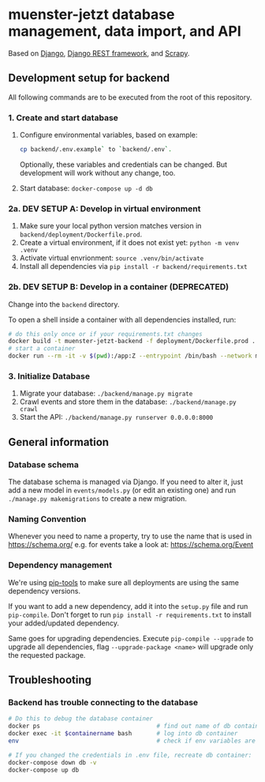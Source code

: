 # muenster-jetzt database management, data import, and API

Based on [Django](https://www.djangoproject.com/), [Django REST
framework](https://www.django-rest-framework.org/), and
[Scrapy](https://scrapy.org/).

## Development setup for backend

All following commands are to be executed from the root of this repository.

### 1. Create and start database

1. Configure environmental variables, based on example:

    ```bash
    cp backend/.env.example` to `backend/.env`.
    ```

   Optionally, these variables and credentials can be changed. But development will work without any change, too.

2. Start database: `docker-compose up -d db`

### 2a. DEV SETUP A: Develop in virtual environment

1. Make sure your local python version matches version in `backend/deployment/Dockerfile.prod`.
2. Create a virtual environment, if it does not exist yet: `python -m venv .venv`
3. Activate virtual envrionment: `source .venv/bin/activate`
4. Install all dependencies via `pip install -r backend/requirements.txt`

### 2b. DEV SETUP B: Develop in a container (DEPRECATED)

Change into the `backend` directory.

To open a shell inside a container with all dependencies installed, run:

```bash
# do this only once or if your requirements.txt changes
docker build -t muenster-jetzt-backend -f deployment/Dockerfile.prod .
# start a container
docker run --rm -it -v $(pwd):/app:Z --entrypoint /bin/bash --network muenster-jetzt_default -p 8000:8000 --env-file .env muenster-jetzt-backend
```

### 3. Initialize Database

1. Migrate your database: `./backend/manage.py migrate`
2. Crawl events and store them in the database: `./backend/manage.py crawl`
3. Start the API: `./backend/manage.py runserver 0.0.0.0:8000`

## General information

### Database schema

The database schema is managed via Django. If you need to alter it, just add a
new model in `events/models.py` (or edit an existing one) and run `./manage.py
makemigrations` to create a new migration.

### Naming Convention

Whenever you need to name a property, try to use the name that is used in <https://schema.org/> e.g. for events take a look at: <https://schema.org/Event>

### Dependency management

We're using [pip-tools](https://github.com/jazzband/pip-tools) to make sure all deployments are using the same dependency versions.

If you want to add a new dependency, add it into the `setup.py` file and run `pip-compile`. Don't forget to run `pip install -r requirements.txt` to install your added/updated dependency.

Same goes for upgrading dependencies. Execute `pip-compile --upgrade` to upgrade all dependencies, flag `--upgrade-package <name>` will upgrade only the requested package.

## Troubleshooting

### Backend has trouble connecting to the database

```bash
# Do this to debug the database container
docker ps                                 # find out name of db container
docker exec -it $containername bash       # log into db container
env                                       # check if env variables are ok

# If you changed the credentials in .env file, recreate db container:
docker-compose down db -v
docker-compose up db
```
